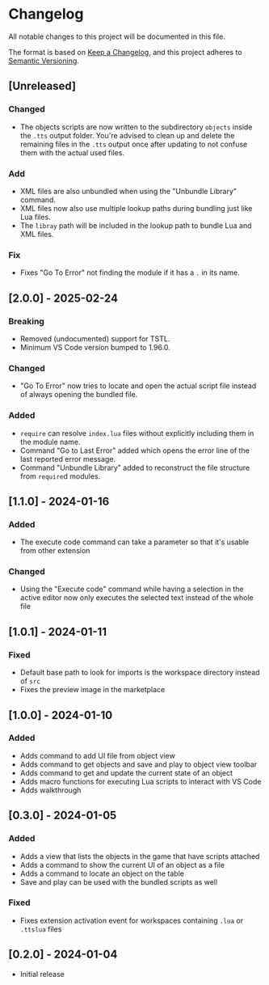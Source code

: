 # Changelog

All notable changes to this project will be documented in this file.

The format is based on [Keep a Changelog](https://keepachangelog.com/en/1.0.0/),
and this project adheres to [Semantic Versioning](https://semver.org/spec/v2.0.0.html).

## [Unreleased]

### Changed

- The objects scripts are now written to the subdirectory `objects` inside the `.tts` output folder.
  You're advised to clean up and delete the remaining files in the `.tts` output once after updating to not confuse them with the actual used files.

### Add

- XML files are also unbundled when using the "Unbundle Library" command.
- XML files now also use multiple lookup paths during bundling just like Lua files.
- The `libray` path will be included in the lookup path to bundle Lua and XML files.

### Fix

- Fixes "Go To Error" not finding the module if it has a `.` in its name.

## [2.0.0] - 2025-02-24

### Breaking

- Removed (undocumented) support for TSTL.
- Minimum VS Code version bumped to 1.96.0.

### Changed

- "Go To Error" now tries to locate and open the actual script file instead of always opening the bundled file.

### Added

- `require` can resolve `index.lua` files without explicitly including them in the module name.
- Command "Go to Last Error" added which opens the error line of the last reported error message.
- Command "Unbundle Library" added to reconstruct the file structure from `require`d modules.

## [1.1.0] - 2024-01-16

### Added

- The execute code command can take a parameter so that it's usable from other extension

### Changed

- Using the "Execute code" command while having a selection in the active editor now only executes the selected text instead of the whole file

## [1.0.1] - 2024-01-11

### Fixed

- Default base path to look for imports is the workspace directory instead of `src`
- Fixes the preview image in the marketplace

## [1.0.0] - 2024-01-10

### Added

- Adds command to add UI file from object view
- Adds command to get objects and save and play to object view toolbar
- Adds command to get and update the current state of an object
- Adds macro functions for executing Lua scripts to interact with VS Code
- Adds walkthrough

## [0.3.0] - 2024-01-05

### Added

- Adds a view that lists the objects in the game that have scripts attached
- Adds a command to show the current UI of an object as a file
- Adds a command to locate an object on the table
- Save and play can be used with the bundled scripts as well

### Fixed

- Fixes extension activation event for workspaces containing `.lua` or `.ttslua` files

## [0.2.0] - 2024-01-04

- Initial release
